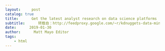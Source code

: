 ```yaml
---
layout:     post
catalog: true
title:      Get the latest analyst research on data science platforms
subtitle:      转载自：http://feedproxy.google.com/~r/kdnuggets-data-mining-analytics/~3/aNzudRaVEHg/dataiku-latest-research-data-science-platforms.html
date:      2019-01-30
author:      Matt Mayo Editor
tags:
    - html
---
```






